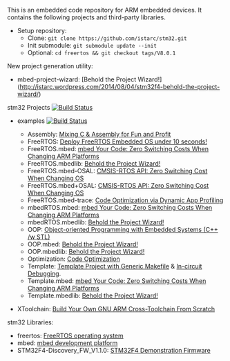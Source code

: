 This is an embedded code repository for ARM embedded devices. It contains the following projects and third-party libraries.

* Setup repository:
	* Clone: `git clone https://github.com/istarc/stm32.git`
	* Init submodule: `git submodule update --init`
	* Optional: `cd freertos && git checkout tags/V8.0.1`

New project generation utility:
* mbed-project-wizard: [Behold the Project Wizard!] (http://istarc.wordpress.com/2014/08/04/stm32f4-behold-the-project-wizard/)

stm32 Projects 
[![Build Status](https://travis-ci.org/istarc/stm32.svg?branch=master)](https://travis-ci.org/istarc/stm32)
* examples [![Build Status](https://travis-ci.org/istarc/stm32.svg?branch=master)](https://travis-ci.org/istarc/stm32)
	* Assembly: [Mixing C & Assembly for Fun and Profit](http://istarc.wordpress.com/2014/08/07/stay-tuned/)
	* FreeRTOS: [Deploy FreeRTOS Embedded OS under 10 seconds!](http://istarc.wordpress.com/2014/08/07/stay-tuned/)
	* FreeRTOS.mbed: [mbed Your Code: Zero Switching Costs When Changing ARM Platforms](http://istarc.wordpress.com/2014/07/28/stm32f4-mbed-your-code/)
	* FreeRTOS.mbedlib: [Behold the Project Wizard!](http://istarc.wordpress.com/2014/08/04/stm32f4-behold-the-project-wizard/)
	* FreeRTOS.mbed-OSAL: [CMSIS-RTOS API: Zero Switching Cost When Changing OS](http://istarc.wordpress.com/2014/08/07/stay-tuned/)
	* FreeRTOS.mbed+OSAL: [CMSIS-RTOS API: Zero Switching Cost When Changing OS](http://istarc.wordpress.com/2014/08/07/stay-tuned/)
	* FreeRTOS.mbed-trace: [Code Optimization via Dynamic App Profiling](http://istarc.wordpress.com/2014/08/07/stay-tuned/)
	* mbedRTOS.mbed: [mbed Your Code: Zero Switching Costs When Changing ARM Platforms](http://istarc.wordpress.com/2014/07/28/stm32f4-mbed-your-code/)
	* mbedRTOS.mbedlib: [Behold the Project Wizard!](http://istarc.wordpress.com/2014/08/04/stm32f4-behold-the-project-wizard/)
	* OOP: [Object-oriented Programming with Embedded Systems (C++ /w STL)](http://istarc.wordpress.com/2014/07/18/stm32f4-object-oriented-programming-c-with-embedded-systems/)
	* OOP.mbed: [Behold the Project Wizard!](http://istarc.wordpress.com/2014/08/04/stm32f4-behold-the-project-wizard/)
	* OOP.mbedlib: [Behold the Project Wizard!](http://istarc.wordpress.com/2014/08/04/stm32f4-behold-the-project-wizard/)
	* Optimization: [Code Optimization](http://istarc.wordpress.com/2014/07/26/stm32f4-code-optimizations/)
	* Template: [Template Project with Generic Makefile](http://istarc.wordpress.com/2014/07/01/stm32f4/) & [In-circuit Debugging](http://istarc.wordpress.com/2014/07/06/stm32f4-in-circuit-debugging/).
	* Template.mbed: [mbed Your Code: Zero Switching Costs When Changing ARM Platforms](http://istarc.wordpress.com/2014/07/28/stm32f4-mbed-your-code/)
	* Template.mbedlib: [Behold the Project Wizard!](http://istarc.wordpress.com/2014/08/04/stm32f4-behold-the-project-wizard/)

* XToolchain: [Build Your Own GNU ARM Cross-Toolchain From Scratch](http://istarc.wordpress.com/2014/07/21/stm32f4-build-your-toolchain-from-scratch/)

stm32 Libraries:
* freertos: [FreeRTOS operating system](http://www.freertos.org/)
* mbed: [mbed development platform](http://mbed.org/)
* STM32F4-Discovery_FW_V1.1.0: [STM32F4 Demonstration Firmware](http://www.st.com/web/catalog/tools/FM116/SC959/SS1532/PF252419)
